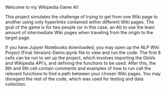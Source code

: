 Welcome to my Wikipedia Game AI!

This project simulates the challenge of trying to get from one Wiki page to another using only hyperlinks contained within different Wiki pages. The goal of the game is for two people (or in this case, an AI) to use the least amount of intermediate Wiki pages when traveling from the origin to the target page.

If you have Jupyer Notebooks downloaded, you may open up the NLP Wiki Project (Final Version)-Demo.ipynb file to view and run the code. The first 8 cells can be run to set up the project, which involves importing the GloVe and Wikipedia API's, and defining the functions to be used. 
After this, the 8th and 9th cell contain comments and examples of how to run call the relevant functions to find a path between your chosen Wiki pages. You may disregard the rest of the code, which was used for testing and data collection.
